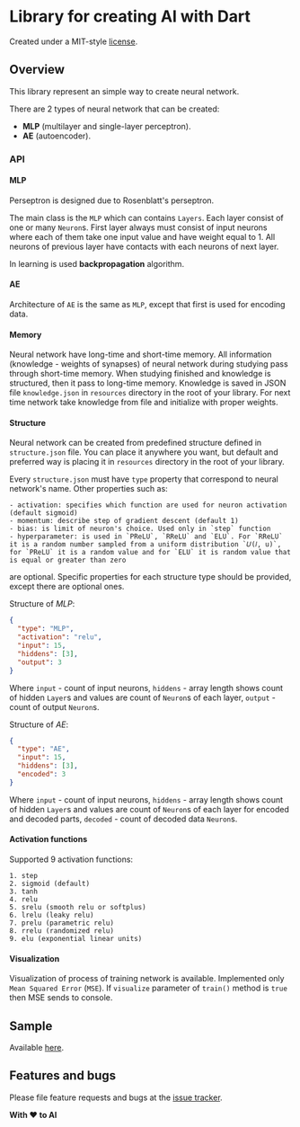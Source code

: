 # Library for creating AI with Dart

Created under a MIT-style
[license](https://github.com/YevhenKap/ai/blob/master/LICENSE).

## Overview

This library represent an simple way to create neural network.

There are 2 types of neural network that can be created:

- **MLP** (multilayer and single-layer perceptron).
- **AE** (autoencoder).

### API

#### MLP

Perseptron is designed due to Rosenblatt's perseptron.

The main class is the `MLP` which can contains `Layers`.
Each layer consist of one or many `Neuron`s.
First layer always must consist of input neurons where each of them take one input value and have weight equal to 1.
All neurons of previous layer have contacts with each neurons of next layer.

In learning is used __backpropagation__ algorithm.

#### AE

Architecture of `AE` is the same as `MLP`, except that first is used for encoding data.

#### Memory

Neural network have long-time and short-time memory.
All information (knowledge - weights of synapses) of neural network during studying pass through short-time memory.
When studying finished and knowledge is structured, then it pass to long-time memory.
Knowledge is saved in JSON file `knowledge.json` in `resources` directory in the root of your library.
For next time network take knowledge from file and initialize with proper weights.

#### Structure

Neural network can be created from predefined structure defined in `structure.json` file. You can place it anywhere you want, but default and preferred way is placing it in `resources` directory in the root of your library.

Every `structure.json` must have `type` property that correspond to neural network's name.
Other properties such as:

    - activation: specifies which function are used for neuron activation (default sigmoid)
    - momentum: describe step of gradient descent (default 1)
    - bias: is limit of neuron's choice. Used only in `step` function
    - hyperparameter: is used in `PReLU`, `RReLU` and `ELU`. For `RReLU` it is a random number sampled from a uniform distribution `𝑈(𝑙, u)`, for `PReLU` it is a random value and for `ELU` it is random value that is equal or greater than zero

are optional. Specific properties for each structure type should be provided, except there are optional ones.

Structure of *MLP*:

```json
{
  "type": "MLP",
  "activation": "relu",
  "input": 15,
  "hiddens": [3],
  "output": 3
}
```

Where `input` - count of input neurons, `hiddens` - array length shows
count of hidden `Layer`s and values are count of `Neuron`s of each layer, `output` - count of output `Neuron`s.

Structure of *AE*:

```json
{
  "type": "AE",
  "input": 15,
  "hiddens": [3],
  "encoded": 3
}
```

Where `input` - count of input neurons, `hiddens` - array length shows count of hidden `Layer`s and values are count
of `Neuron`s of each layer for encoded and decoded parts, `decoded` - count of decoded data `Neuron`s.

#### Activation functions

Supported 9 activation functions:

    1. step
    2. sigmoid (default)
    3. tanh
    4. relu
    5. srelu (smooth relu or softplus)
    6. lrelu (leaky relu)
    7. prelu (parametric relu)
    8. rrelu (randomized relu)
    9. elu (exponential linear units)

#### Visualization

Visualization of process of training network is available. Implemented only `Mean Squared Error` (`MSE`). If `visualize` parameter of `train()` method is `true` then MSE sends to console.

## Sample

Available [here](example/README.md).

## Features and bugs

Please file feature requests and bugs at the [issue tracker](https://github.com/YevhenKap/ai/issues).

**With ❤️ to AI**